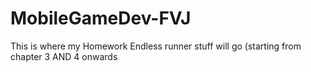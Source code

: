 # MobileGameDev-FVJ
This is where my Homework Endless runner stuff will go (starting from chapter 3 AND 4 onwards
